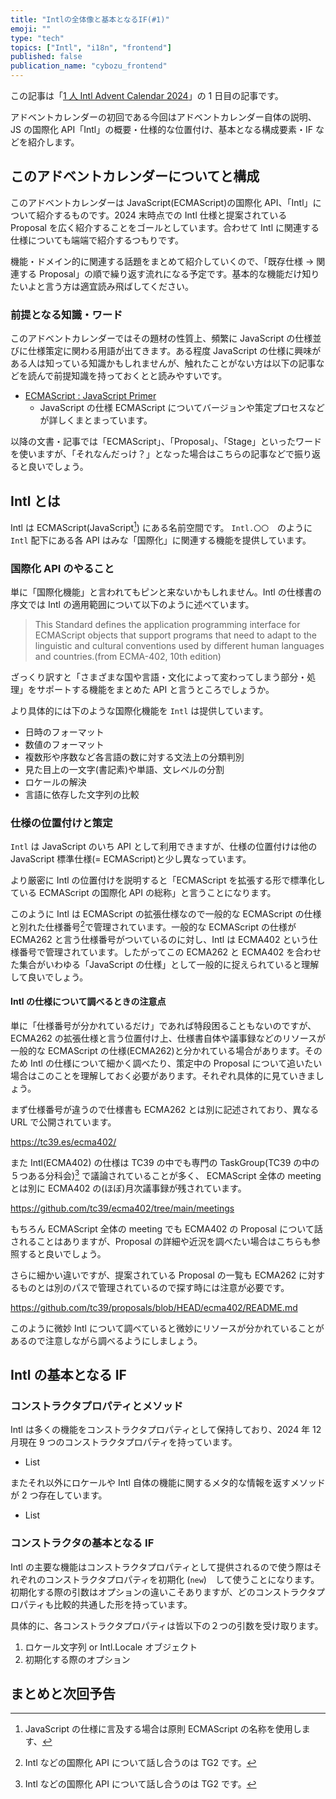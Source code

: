 ```yaml
---
title: "Intlの全体像と基本となるIF(#1)"
emoji: ""
type: "tech"
topics: ["Intl", "i18n", "frontend"]
published: false
publication_name: "cybozu_frontend"
---
```


この記事は「[1 人 Intl Advent Calendar 2024](https://adventar.org/calendars/10555)」の 1 日目の記事です。

アドベントカレンダーの初回である今回はアドベントカレンダー自体の説明、 JS の国際化 API「Intl」の概要・仕様的な位置付け、基本となる構成要素・IF などを紹介します。

## このアドベントカレンダーについてと構成

このアドベントカレンダーは JavaScript(ECMAScript)の国際化 API、「Intl」について紹介するものです。2024 末時点での Intl 仕様と提案されている Proposal を広く紹介することをゴールとしています。合わせて Intl に関連する仕様についても端端で紹介するつもりです。

機能・ドメイン的に関連する話題をまとめて紹介していくので、「既存仕様 → 関連する Proposal」の順で繰り返す流れになる予定です。基本的な機能だけ知りたいよと言う方は適宜読み飛ばしてください。

### 前提となる知識・ワード

このアドベントカレンダーではその題材の性質上、頻繁に JavaScript の仕様並びに仕様策定に関わる用語が出てきます。ある程度 JavaScript の仕様に興味がある人は知っている知識かもしれませんが、触れたことがない方は以下の記事などを読んで前提知識を持っておくとと読みやすいです。

- [ECMAScript : JavaScript Primer](https://jsprimer.net/basic/ecmascript/)
  - JavaScript の仕様 ECMAScript についてバージョンや策定プロセスなどが詳しくまとまっています。

以降の文書・記事では「ECMAScript」、「Proposal」、「Stage」といったワードを使いますが、「それなんだっけ？」となった場合はこちらの記事などで振り返ると良いでしょう。

## Intl とは

Intl は ECMAScript(JavaScript[^1]) にある名前空間です。 `Intl.〇〇`　のように　`Intl` 配下にある各 API はみな「国際化」に関連する機能を提供しています。

### 国際化 API のやること

単に「国際化機能」と言われてもピンと来ないかもしれません。Intl の仕様書の序文では Intl の適用範囲について以下のように述べています。

> This Standard defines the application programming interface for ECMAScript objects that support programs that need to adapt to the linguistic and cultural conventions used by different human languages and countries.(from ECMA-402, 10th edition)

ざっくり訳すと「さまざまな国や言語・文化によって変わってしまう部分・処理」をサポートする機能をまとめた API と言うところでしょうか。

より具体的には下のような国際化機能を `Intl` は提供しています。

- 日時のフォーマット
- 数値のフォーマット
- 複数形や序数など各言語の数に対する文法上の分類判別
- 見た目上の一文字(書記素)や単語、文レベルの分割
- ロケールの解決
- 言語に依存した文字列の比較

### 仕様の位置付けと策定

`Intl` は JavaScript のいち API として利用できますが、仕様の位置付けは他の JavaScript 標準仕様(= ECMAScript)と少し異なっています。

より厳密に Intl の位置付けを説明すると「ECMAScript を拡張する形で標準化している ECMAScript の国際化 API の総称」と言うことになります。

このように Intl は ECMAScript の拡張仕様なので一般的な ECMAScript の仕様と別れた仕様番号[^2]で管理されています。一般的な ECMAScript の仕様が ECMA262 と言う仕様番号がついているのに対し、Intl は ECMA402 という仕様番号で管理されています。したがってこの ECMA262 と ECMA402 を合わせた集合がいわゆる「JavaScript の仕様」として一般的に捉えられていると理解して良いでしょう。

#### Intl の仕様について調べるときの注意点

単に「仕様番号が分かれているだけ」であれば特段困ることもないのですが、ECMA262 の拡張仕様と言う位置付け上、仕様書自体や議事録などのリソースが一般的な ECMAScript の仕様(ECMA262)と分かれている場合があります。そのため Intl の仕様について細かく調べたり、策定中の Proposal について追いたい場合はこのことを理解しておく必要があります。それぞれ具体的に見ていきましょう。

まず仕様番号が違うので仕様書も ECMA262 とは別に記述されており、異なる URL で公開されています。

https://tc39.es/ecma402/

また Intl(ECMA402) の仕様は TC39 の中でも専門の TaskGroup(TC39 の中の５つある分科会)[^2] で議論されていることが多く、 ECMAScript 全体の meeting とは別に ECMA402 の(ほぼ)月次議事録が残されています。

https://github.com/tc39/ecma402/tree/main/meetings

もちろん ECMAScript 全体の meeting でも ECMA402 の Proposal について話されることはありますが、Proposal の詳細や近況を調べたい場合はこちらも参照すると良いでしょう。

さらに細かい違いですが、提案されている Proposal の一覧も ECMA262 に対するものとは別のパスで管理されているので探す時には注意が必要です。

https://github.com/tc39/proposals/blob/HEAD/ecma402/README.md

このように微妙 Intl について調べていると微妙にリソースが分かれていることがあるので注意しながら調べるようにしましょう。

## Intl の基本となる IF

### コンストラクタプロパティとメソッド

Intl は多くの機能をコンストラクタプロパティとして保持しており、2024 年 12 月現在 9 つのコンストラクタプロパティを持っています。

- List
<!-- todo list -->

またそれ以外にロケールや Intl 自体の機能に関するメタ的な情報を返すメソッドが 2 つ存在しています。

- List
<!-- todo list -->

### コンストラクタの基本となる IF

Intl の主要な機能はコンストラクタプロパティとして提供されるので使う際はそれぞれのコンストラクタプロパティを初期化 (`new`)　して使うことになります。初期化する際の引数はオプションの違いこそありますが、どのコンストラクタプロパティも比較的共通した形を持っています。

具体的に、各コンストラクタプロパティは皆以下の２つの引数を受け取ります。

1. ロケール文字列 or Intl.Locale オブジェクト
2. 初期化する際のオプション

<!-- ロケール文字列 -->

<!-- くわしくは3日目と5日目 -->

<!-- オプションはそれぞれの機能を制御する -->

<!-- コンストラクタをnewして得られたインスタンスで書式化や判別などを行う -->

<!-- 一旦ロケールと挙動のオプションを指定してインスタンス作るのがみそ -->

<!-- Intl側も作ったインスタンスを共有する前提で設計してそう -->
<!-- そもそもアプリケーション内で国際化による挙動や書式は統一すべき -->
<!-- いちいちロケールを指定するのは大変だしオプションの指定ミスだってある -->
<!-- そういったことを防ぐ目的もあるのではないか -->
<!-- これを意識できると良さそう -->

## まとめと次回予告

<!-- 今回はIntlについての概要と基本となるIFの説明をした -->
<!-- 明日は Intl.Localeオブジェクトとそのオプションについて書きます -->

[^1]: JavaScript の仕様に言及する場合は原則 ECMAScript の名称を使用します、
[^2]: Intl などの国際化 API について話し合うのは TG2 です。
